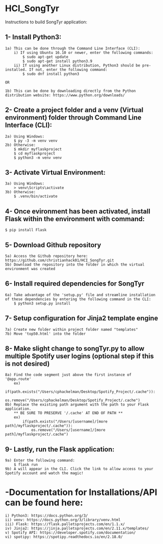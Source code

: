 # HCI_SongTyr
Instructions to build SongTyr application:

## 1- Install Python3:
    1a) This can be done through the Command Line Interface (CLI):
        i) If using Ubuntu 16.10 or newer, enter the following commands:
            $ sudo apt-get update
            $ sudo apt-get install python3.9
        ii) If using another Linux distribution, Python3 should be pre-installed. If not, enter the following command:
            $ sudo dnf install python3

    OR

    1b) This can be done by downloading directly from the Python distribution website: https://www.python.org/downloads/
## 2- Create a project folder and a venv (Virtual environment) folder through Command Line Interface (CLI):
    2a) Using Windows:
        $ py -3 -m venv venv
    2b) Otherwise:
        $ mkdir myflaskproject
        $ cd myflaskproject
        $ python3 -m venv venv
## 3- Activate Virtual Environment:
    3a) Using Windows:
        > venv\Scripts\activate
    3b) Otherwise:
        $ .venv/bin/activate
## 4- Once evironment has been activated, install Flask within the environment with command:
    $ pip install Flask
## 5- Download Github repository
    5a) Access the Github repository here: https://github.com/christianhack01/HCI_SongTyr.git
    5b) Download the repository into the folder in which the virtual environment was created
## 6- Install required dependencies for SongTyr
    6a) Take advantage of the 'setup.py' file and streamline installation of these dependencies by entering the following command in the CLI:
        $ python3 setup.py install
## 7- Setup configuration for Jinja2 template engine
    7a) Create new folder within project folder named "templates"
    7b) Move 'top50.html' into the folder
## 8- Make slight change to songTyr.py to allow multiple Spotify user logins (optional step if this is not desired)
    8a) Find the code segment just above the first instance of '@app.route'
        ex) 
            if(path.exists("/Users/cphackelman/Desktop/Spotify_Project/.cache")):
                os.remove("/Users/cphackelman/Desktop/Spotify_Project/.cache")
    8b) Replace the existing path argument with the path to your Flask application.
        ** BE SURE TO PRESERVE '/.cache' AT END OF PATH **
        ex)
            if(path.exists("/Users/[username]/[more path]/myflaskproject/.cache")):
                os.remove("/Users/[username]/[more path]/myflaskproject/.cache")
## 9- Lastly, run the Flask application:
    9a) Enter the following command:
        $ flask run
    9b) A will appear in the CLI. Click the link to allow access to your Spotify account and watch the magic!

# -Documentation for Installations/API can be found here:
    i) Python3: https://docs.python.org/3/
    ii) venv: https://docs.python.org/3/library/venv.html
    iii) Flask: https://flask.palletsprojects.com/en/1.1.x/
    iv) Jinja2: https://jinja.palletsprojects.com/en/2.11.x/templates/
    v) Spotify API: https://developer.spotify.com/documentation/
    vi) spotipy: https://spotipy.readthedocs.io/en/2.18.0/
